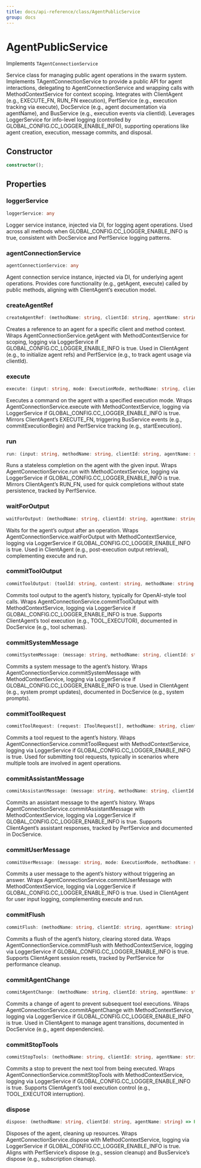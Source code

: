 ```yaml
---
title: docs/api-reference/class/AgentPublicService
group: docs
---
```


# AgentPublicService

Implements `TAgentConnectionService`

Service class for managing public agent operations in the swarm system.
Implements TAgentConnectionService to provide a public API for agent interactions, delegating to AgentConnectionService and wrapping calls with MethodContextService for context scoping.
Integrates with ClientAgent (e.g., EXECUTE_FN, RUN_FN execution), PerfService (e.g., execution tracking via execute), DocService (e.g., agent documentation via agentName), and BusService (e.g., execution events via clientId).
Leverages LoggerService for info-level logging (controlled by GLOBAL_CONFIG.CC_LOGGER_ENABLE_INFO), supporting operations like agent creation, execution, message commits, and disposal.

## Constructor

```ts
constructor();
```

## Properties

### loggerService

```ts
loggerService: any
```

Logger service instance, injected via DI, for logging agent operations.
Used across all methods when GLOBAL_CONFIG.CC_LOGGER_ENABLE_INFO is true, consistent with DocService and PerfService logging patterns.

### agentConnectionService

```ts
agentConnectionService: any
```

Agent connection service instance, injected via DI, for underlying agent operations.
Provides core functionality (e.g., getAgent, execute) called by public methods, aligning with ClientAgent’s execution model.

### createAgentRef

```ts
createAgentRef: (methodName: string, clientId: string, agentName: string) => Promise<ClientAgent | ClientOperator>
```

Creates a reference to an agent for a specific client and method context.
Wraps AgentConnectionService.getAgent with MethodContextService for scoping, logging via LoggerService if GLOBAL_CONFIG.CC_LOGGER_ENABLE_INFO is true.
Used in ClientAgent (e.g., to initialize agent refs) and PerfService (e.g., to track agent usage via clientId).

### execute

```ts
execute: (input: string, mode: ExecutionMode, methodName: string, clientId: string, agentName: string) => Promise<void>
```

Executes a command on the agent with a specified execution mode.
Wraps AgentConnectionService.execute with MethodContextService, logging via LoggerService if GLOBAL_CONFIG.CC_LOGGER_ENABLE_INFO is true.
Mirrors ClientAgent’s EXECUTE_FN, triggering BusService events (e.g., commitExecutionBegin) and PerfService tracking (e.g., startExecution).

### run

```ts
run: (input: string, methodName: string, clientId: string, agentName: string) => Promise<string>
```

Runs a stateless completion on the agent with the given input.
Wraps AgentConnectionService.run with MethodContextService, logging via LoggerService if GLOBAL_CONFIG.CC_LOGGER_ENABLE_INFO is true.
Mirrors ClientAgent’s RUN_FN, used for quick completions without state persistence, tracked by PerfService.

### waitForOutput

```ts
waitForOutput: (methodName: string, clientId: string, agentName: string) => Promise<string>
```

Waits for the agent’s output after an operation.
Wraps AgentConnectionService.waitForOutput with MethodContextService, logging via LoggerService if GLOBAL_CONFIG.CC_LOGGER_ENABLE_INFO is true.
Used in ClientAgent (e.g., post-execution output retrieval), complementing execute and run.

### commitToolOutput

```ts
commitToolOutput: (toolId: string, content: string, methodName: string, clientId: string, agentName: string) => Promise<void>
```

Commits tool output to the agent’s history, typically for OpenAI-style tool calls.
Wraps AgentConnectionService.commitToolOutput with MethodContextService, logging via LoggerService if GLOBAL_CONFIG.CC_LOGGER_ENABLE_INFO is true.
Supports ClientAgent’s tool execution (e.g., TOOL_EXECUTOR), documented in DocService (e.g., tool schemas).

### commitSystemMessage

```ts
commitSystemMessage: (message: string, methodName: string, clientId: string, agentName: string) => Promise<void>
```

Commits a system message to the agent’s history.
Wraps AgentConnectionService.commitSystemMessage with MethodContextService, logging via LoggerService if GLOBAL_CONFIG.CC_LOGGER_ENABLE_INFO is true.
Used in ClientAgent (e.g., system prompt updates), documented in DocService (e.g., system prompts).

### commitToolRequest

```ts
commitToolRequest: (request: IToolRequest[], methodName: string, clientId: string, agentName: string) => Promise<string[]>
```

Commits a tool request to the agent’s history.
Wraps AgentConnectionService.commitToolRequest with MethodContextService, logging via LoggerService if GLOBAL_CONFIG.CC_LOGGER_ENABLE_INFO is true.
Used for submitting tool requests, typically in scenarios where multiple tools are involved in agent operations.

### commitAssistantMessage

```ts
commitAssistantMessage: (message: string, methodName: string, clientId: string, agentName: string) => Promise<void>
```

Commits an assistant message to the agent’s history.
Wraps AgentConnectionService.commitAssistantMessage with MethodContextService, logging via LoggerService if GLOBAL_CONFIG.CC_LOGGER_ENABLE_INFO is true.
Supports ClientAgent’s assistant responses, tracked by PerfService and documented in DocService.

### commitUserMessage

```ts
commitUserMessage: (message: string, mode: ExecutionMode, methodName: string, clientId: string, agentName: string) => Promise<void>
```

Commits a user message to the agent’s history without triggering an answer.
Wraps AgentConnectionService.commitUserMessage with MethodContextService, logging via LoggerService if GLOBAL_CONFIG.CC_LOGGER_ENABLE_INFO is true.
Used in ClientAgent for user input logging, complementing execute and run.

### commitFlush

```ts
commitFlush: (methodName: string, clientId: string, agentName: string) => Promise<void>
```

Commits a flush of the agent’s history, clearing stored data.
Wraps AgentConnectionService.commitFlush with MethodContextService, logging via LoggerService if GLOBAL_CONFIG.CC_LOGGER_ENABLE_INFO is true.
Supports ClientAgent session resets, tracked by PerfService for performance cleanup.

### commitAgentChange

```ts
commitAgentChange: (methodName: string, clientId: string, agentName: string) => Promise<void>
```

Commits a change of agent to prevent subsequent tool executions.
Wraps AgentConnectionService.commitAgentChange with MethodContextService, logging via LoggerService if GLOBAL_CONFIG.CC_LOGGER_ENABLE_INFO is true.
Used in ClientAgent to manage agent transitions, documented in DocService (e.g., agent dependencies).

### commitStopTools

```ts
commitStopTools: (methodName: string, clientId: string, agentName: string) => Promise<void>
```

Commits a stop to prevent the next tool from being executed.
Wraps AgentConnectionService.commitStopTools with MethodContextService, logging via LoggerService if GLOBAL_CONFIG.CC_LOGGER_ENABLE_INFO is true.
Supports ClientAgent’s tool execution control (e.g., TOOL_EXECUTOR interruption).

### dispose

```ts
dispose: (methodName: string, clientId: string, agentName: string) => Promise<void>
```

Disposes of the agent, cleaning up resources.
Wraps AgentConnectionService.dispose with MethodContextService, logging via LoggerService if GLOBAL_CONFIG.CC_LOGGER_ENABLE_INFO is true.
Aligns with PerfService’s dispose (e.g., session cleanup) and BusService’s dispose (e.g., subscription cleanup).

